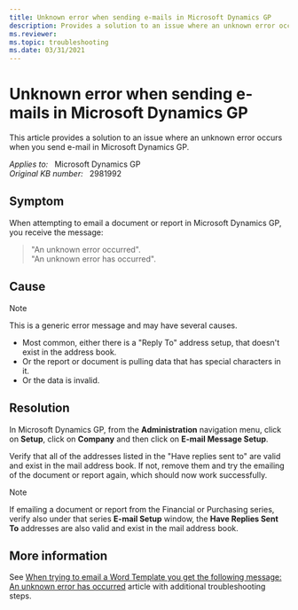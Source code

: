 ```yaml
---
title: Unknown error when sending e-mails in Microsoft Dynamics GP
description: Provides a solution to an issue where an unknown error occurs when you send e-mail in Microsoft Dynamics GP.
ms.reviewer:
ms.topic: troubleshooting
ms.date: 03/31/2021
---
```

# Unknown error when sending e-mails in Microsoft Dynamics GP

This article provides a solution to an issue where an unknown error occurs when you send e-mail in Microsoft Dynamics GP.

_Applies to:_ &nbsp; Microsoft Dynamics GP  
_Original KB number:_ &nbsp; 2981992

## Symptom

When attempting to email a document or report in Microsoft Dynamics GP, you receive the message:

> "An unknown error occurred".  
"An unknown error has occurred".

## Cause

> [!NOTE]
> This is a generic error message and may have several causes.  

- Most common, either there is a "Reply To" address setup, that doesn't exist in the address book.
- Or the report or document is pulling data that has special characters in it.
- Or the data is invalid.

## Resolution

In Microsoft Dynamics GP, from the **Administration** navigation menu, click on **Setup**, click on **Company** and then click on **E-mail Message Setup**.

Verify that all of the addresses listed in the "Have replies sent to" are valid and exist in the mail address book. If not, remove them and try the emailing of the document or report again, which should now work successfully.

> [!NOTE]
> If emailing a document or report from the Financial or Purchasing series, verify also under that series **E-mail Setup** window, the **Have Replies Sent To** addresses are also valid and exist in the mail address book.

## More information

See [When trying to email a Word Template you get the following message: An unknown error has occurred](https://community.dynamics.com/blogs/post/?postid=96a2539e-2b0d-45be-9e1c-f3dfc29e383b) article with additional troubleshooting steps.
